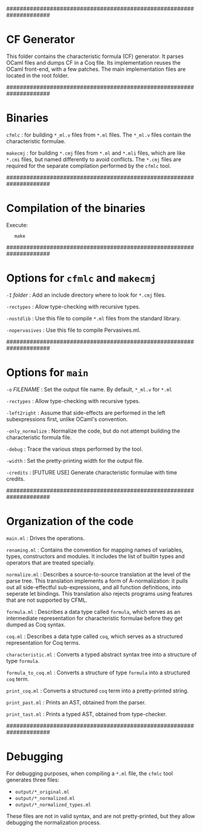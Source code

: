 
#####################################################################
# CF Generator

This folder contains the characteristic formula (CF) generator.
It parses OCaml files and dumps CF in a Coq file.
Its implementation reuses the OCaml front-end, with a few patches.
The main implementation files are located in the root folder.



#####################################################################
# Binaries

`cfmlc`
:    for building `*_ml.v` files from `*.ml` files. The `*_ml.v` files contain the characteristic formulae.

`makecmj`
:    for building `*.cmj` files from `*.ml` and `*.mli` files, which are like `*.cmi` files, but named differently to avoid conflicts. The `*.cmj` files are required for the separate compilation performed by the `cfmlc` tool.

 
#####################################################################
# Compilation of the binaries

Execute:

```
   make
```


#####################################################################
# Options for `cfmlc` and `makecmj`


`-I` *folder*
:    Add an include directory where to look for `*.cmj` files.

`-rectypes`
:    Allow type-checking with recursive types.

`-nostdlib`
:    Use this file to compile `*.ml` files from the standard library.

`-nopervasives`
:    Use this file to compile Pervasives.ml.


#####################################################################
# Options for `main`


`-o` *FILENAME*
:    Set the output file name. By default, `*_ml.v` for `*.ml`

`-rectypes`
:    Allow type-checking with recursive types.

`-left2right`
:    Assume that side-effects are performed in the left subexpressions first, unlike OCaml's convention.

`-only_normalize`
:    Normalize the code, but do not attempt building the characteristic formula file.

`-debug`
:    Trace the various steps performed by the tool.

`-width`
:    Set the pretty-printing width for the output file.

`-credits`
:    [FUTURE USE] Generate characteristic formulae with time credits.



#####################################################################
# Organization of the code

`main.ml`
:    Drives the operations.

`renaming.ml`
:    Contains the convention for mapping names of variables, types, constructors and modules. It includes the list of builtin types and operators that are treated specially.

`normalize.ml`
:    Describes a source-to-source translation at the level of the parse tree. This translation implements a form of A-normalization: it pulls out all side-effectful sub-expressions, and all function definitions, into seperate let bindings. This translation also rejects programs using features that are not supported by CFML.

`formula.ml`
:    Describes a data type called `formula`, which serves as an intermediate representation for characteristic formulae before they get dumped as Coq syntax.

`coq.ml`
:    Describes a data type called `coq`, which serves as a structured representation for Coq terms.

`characteristic.ml`
:    Converts a typed abstract syntax tree into a structure of type `formula`.

`formula_to_coq.ml`
:    Converts a structure of type `formula` into a structured `coq` term.

`print_coq.ml`
:    Converts a structured `coq` term into a pretty-printed string.

`print_past.ml`
:    Prints an AST, obtained from the parser.

`print_tast.ml`
:    Prints a typed AST, obtained from type-checker.



#####################################################################
# Debugging 


For debugging purposes, when compiling a `*.ml` file, the `cfmlc` tool
generates three files:

   * `output/*_original.ml`
   * `output/*_normalized.ml`
   * `output/*_normalized_types.ml`

These files are not in valid syntax, and are not pretty-printed,
but they allow debugging the normalization process.


